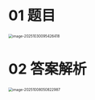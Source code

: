 # 01 题目

<img src="https://cvp.oss-cn-shanghai.aliyuncs.com/202510300954550.png" alt="image-20251030095426418" style="zoom:50%;" />



# 02 答案解析

<img src="https://cvp.oss-cn-shanghai.aliyuncs.com/202510080508168.png" alt="image-20251008050822987" style="zoom:50%;" />
